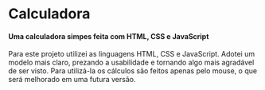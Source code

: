 # Calculadora
#### Uma calculadora simpes feita com HTML, CSS e JavaScript
Para este projeto utilizei as linguagens HTML, CSS e JavaScript. Adotei um modelo mais claro, prezando a usabilidade e tornando algo mais agradável de ser visto. Para utilizá-la os cálculos são feitos apenas pelo mouse, o que será melhorado em uma futura versão.
